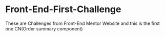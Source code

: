 # Front-End-First-Challenge
These are Challenges from Front-End Mentor Website and this is the first one  CN(Order summary component)
